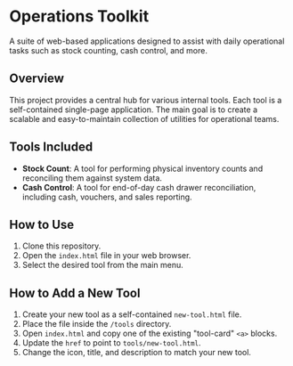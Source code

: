 # Operations Toolkit

A suite of web-based applications designed to assist with daily operational tasks such as stock counting, cash control, and more.

## Overview

This project provides a central hub for various internal tools. Each tool is a self-contained single-page application. The main goal is to create a scalable and easy-to-maintain collection of utilities for operational teams.

## Tools Included

- **Stock Count**: A tool for performing physical inventory counts and reconciling them against system data.
- **Cash Control**: A tool for end-of-day cash drawer reconciliation, including cash, vouchers, and sales reporting.

## How to Use

1. Clone this repository.
2. Open the `index.html` file in your web browser.
3. Select the desired tool from the main menu.

## How to Add a New Tool

1. Create your new tool as a self-contained `new-tool.html` file.
2. Place the file inside the `/tools` directory.
3. Open `index.html` and copy one of the existing "tool-card" `<a>` blocks.
4. Update the `href` to point to `tools/new-tool.html`.
5. Change the icon, title, and description to match your new tool.
